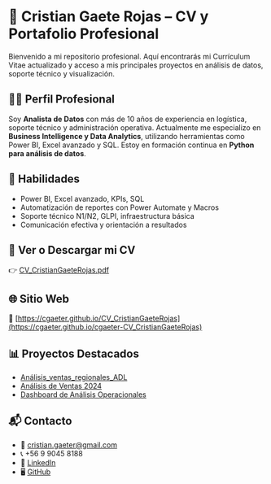 # 📄 Cristian Gaete Rojas – CV y Portafolio Profesional

Bienvenido a mi repositorio profesional. Aquí encontrarás mi Currículum Vitae actualizado y acceso a mis principales proyectos en análisis de datos, soporte técnico y visualización.

## 👨‍💻 Perfil Profesional

Soy **Analista de Datos** con más de 10 años de experiencia en logística, soporte técnico y administración operativa. Actualmente me especializo en **Business Intelligence y Data Analytics**, utilizando herramientas como Power BI, Excel avanzado y SQL. Estoy en formación continua en **Python para análisis de datos**.

## 🧠 Habilidades

- Power BI, Excel avanzado, KPIs, SQL
- Automatización de reportes con Power Automate y Macros
- Soporte técnico N1/N2, GLPI, infraestructura básica
- Comunicación efectiva y orientación a resultados

## 📎 Ver o Descargar mi CV

👉 [CV_CristianGaeteRojas.pdf](CV_CristianGaeteRojas.pdf)

## 🌐 Sitio Web

🔗 [https://cgaeter.github.io/CV_CristianGaeteRojas](https://cgaeter.github.io/cgaeter-CV_CristianGaeteRojas)

## 📊 Proyectos Destacados

- [Análisis_ventas_regionales_ADL](https://cgaeter.github.io/Analisis_ventas_regionales_ADL)
- [Análisis de Ventas 2024](https://github.com/cgaeter/analisis-ventas-2024)
- [Dashboard de Análisis Operacionales](https://cgaeter.github.io/Dashboard-Analisis-Operacionales/)

## 📬 Contacto

- 📧 cristian.gaeter@gmail.com  
- 📞 +56 9 9045 8188  
- 💼 [LinkedIn](https://linkedin.com/in/cgaeter)  
- 🖥️ [GitHub](https://github.com/cgaeter)
